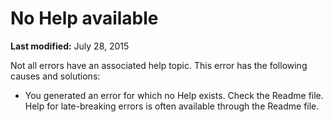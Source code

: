 
# No Help available

 **Last modified:** July 28, 2015

Not all errors have an associated help topic. This error has the following causes and solutions:




- You generated an error for which no Help exists. Check the Readme file. Help for late-breaking errors is often available through the Readme file.
    

